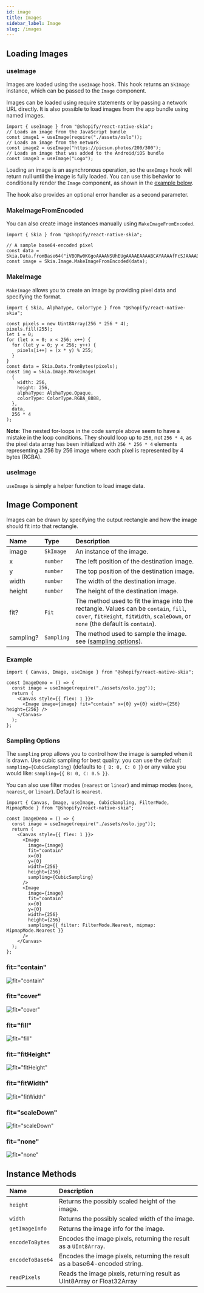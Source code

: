 ```yaml
---
id: image
title: Images
sidebar_label: Image
slug: /images
---
```


## Loading Images

### useImage

Images are loaded using the `useImage` hook. This hook returns an `SkImage` instance, which can be passed to the `Image` component.

Images can be loaded using require statements or by passing a network URL directly. It is also possible to load images from the app bundle using named images.

```tsx twoslash
import { useImage } from "@shopify/react-native-skia";
// Loads an image from the JavaScript bundle
const image1 = useImage(require("./assets/oslo"));
// Loads an image from the network
const image2 = useImage("https://picsum.photos/200/300");
// Loads an image that was added to the Android/iOS bundle
const image3 = useImage("Logo");
```

Loading an image is an asynchronous operation, so the `useImage` hook will return null until the image is fully loaded. You can use this behavior to conditionally render the `Image` component, as shown in the [example below](#example).

The hook also provides an optional error handler as a second parameter.

### MakeImageFromEncoded

You can also create image instances manually using `MakeImageFromEncoded`.

```tsx twoslash
import { Skia } from "@shopify/react-native-skia";

// A sample base64-encoded pixel
const data = Skia.Data.fromBase64("iVBORw0KGgoAAAANSUhEUgAAAAEAAAABCAYAAAAfFcSJAAAADUlEQVR42mP8/5+hHgAHggJ/PchI7wAAAABJRU5ErkJggg==");
const image = Skia.Image.MakeImageFromEncoded(data);
```

### MakeImage

`MakeImage` allows you to create an image by providing pixel data and specifying the format.

```tsx twoslash
import { Skia, AlphaType, ColorType } from "@shopify/react-native-skia";

const pixels = new Uint8Array(256 * 256 * 4);
pixels.fill(255);
let i = 0;
for (let x = 0; x < 256; x++) {
  for (let y = 0; y < 256; y++) {
    pixels[i++] = (x * y) % 255;
  }
}
const data = Skia.Data.fromBytes(pixels);
const img = Skia.Image.MakeImage(
  {
    width: 256,
    height: 256,
    alphaType: AlphaType.Opaque,
    colorType: ColorType.RGBA_8888,
  },
  data,
  256 * 4
);
```

**Note**: The nested for-loops in the code sample above seem to have a mistake in the loop conditions. They should loop up to `256`, not `256 * 4`, as the pixel data array has been initialized with `256 * 256 * 4` elements representing a 256 by 256 image where each pixel is represented by 4 bytes (RGBA).

### useImage

`useImage` is simply a helper function to load image data. 

## Image Component

Images can be drawn by specifying the output rectangle and how the image should fit into that rectangle.

| Name   | Type      | Description                                                                                                                                                   |
| :----- | :-------- | :------------------------------------------------------------------------------------------------------------------------------------------------------------ |
| image  | `SkImage` | An instance of the image.                                                                                                                                               |
| x      | `number`  | The left position of the destination image.                                                                                                                       |
| y      | `number`  | The top position of the destination image.                                                                                                                      |
| width  | `number`  | The width of the destination image.                                                                                                                               |
| height | `number`  | The height of the destination image.                                                                                                                              |
| fit?   | `Fit`     | The method used to fit the image into the rectangle. Values can be `contain`, `fill`, `cover`, `fitHeight`, `fitWidth`, `scaleDown`, or `none` (the default is `contain`). |
| sampling? | `Sampling` | The method used to sample the image. see ([sampling options](/docs/images#sampling-options)). |

### Example

```tsx twoslash
import { Canvas, Image, useImage } from "@shopify/react-native-skia";

const ImageDemo = () => {
  const image = useImage(require("./assets/oslo.jpg"));
  return (
    <Canvas style={{ flex: 1 }}>
      <Image image={image} fit="contain" x={0} y={0} width={256} height={256} />
    </Canvas>
  );
};
```

### Sampling Options

The `sampling` prop allows you to control how the image is sampled when it is drawn.
Use cubic sampling for best quality: you can use the default `sampling={CubicSampling}` (defaults to `{ B: 0, C: 0 }`) or any value you would like: `sampling={{ B: 0, C: 0.5 }}`.

You can also use filter modes (`nearest` or `linear`) and mimap modes (`none`, `nearest`, or `linear`). Default is `nearest`.

```tsx twoslash
import { Canvas, Image, useImage, CubicSampling, FilterMode, MipmapMode } from "@shopify/react-native-skia";

const ImageDemo = () => {
  const image = useImage(require("./assets/oslo.jpg"));
  return (
    <Canvas style={{ flex: 1 }}>
      <Image
        image={image}
        fit="contain"
        x={0}
        y={0}
        width={256}
        height={256}
        sampling={CubicSampling}
      />
      <Image
        image={image}
        fit="contain"
        x={0}
        y={0}
        width={256}
        height={256}
        sampling={{ filter: FilterMode.Nearest, mipmap: MipmapMode.Nearest }}
      />
    </Canvas>
  );
};
```

### fit="contain"

![fit="contain"](assets/images/contain.png)

### fit="cover"

![fit="cover"](assets/images/cover.png)

### fit="fill"

![fit="fill"](assets/images/fill.png)

### fit="fitHeight"

![fit="fitHeight"](assets/images/fitHeight.png)

### fit="fitWidth"

![fit="fitWidth"](assets/images/fitWidth.png)

### fit="scaleDown"

![fit="scaleDown"](assets/images/scaleDown.png)

### fit="none"

![fit="none"](assets/images/none.png)

## Instance Methods

| Name            | Description                                                           |
| :-------------- | :-------------------------------------------------------------------- |
| `height`        | Returns the possibly scaled height of the image.                      |
| `width`         | Returns the possibly scaled width of the image.                       |
| `getImageInfo`  | Returns the image info for the image.                                 |
| `encodeToBytes` | Encodes the image pixels, returning the result as a `UInt8Array`.     |
| `encodeToBase64`| Encodes the image pixels, returning the result as a base64-encoded string. |
| `readPixels`    | Reads the image pixels, returning result as UInt8Array or Float32Array |
